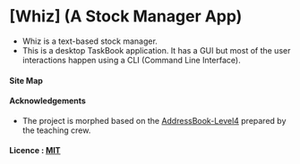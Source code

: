 # [Whiz] (A Stock Manager App)


- Whiz is a text-based stock manager.
- This is a desktop TaskBook application. It has a GUI but most of the user interactions happen using 
  a CLI (Command Line Interface).

  
#### Site Map


#### Acknowledgements

* The project is morphed based on the [AddressBook-Level4](https://github.com/nus-cs2103-AY1617S1/addressbook-level4) prepared by the teaching crew. 


#### Licence : [MIT](LICENSE)
